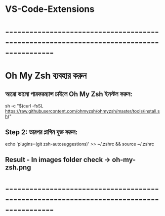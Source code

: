 # VS-Code-Extensions
# ----------------------------------------------------------------------------------------
# Oh My Zsh ব্যবহার করুন
## আরো ভালো পারফরম্যান্স চাইলে Oh My Zsh ইনস্টল করুন:

sh -c "$(curl -fsSL https://raw.githubusercontent.com/ohmyzsh/ohmyzsh/master/tools/install.sh)"

## Step 2: তারপর প্লাগিন যুক্ত করুন:
echo 'plugins=(git zsh-autosuggestions)' >> ~/.zshrc && source ~/.zshrc 

## Result - In images folder check -> oh-my-zsh.png

# ----------------------------------------------------------------------------------------


